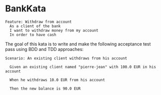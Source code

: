 # BankKata
```
Feature: Withdraw from account
  As a client of the bank
  I want to withdraw money from my account
  In order to have cash
```
The goal of this kata is to write and make the following acceptance test pass using BDD and TDD approaches: 
```
Scenario: An existing client withdraws from his account

  Given an existing client named "pierre-jean" with 100.0 EUR in his account

  When he withdraws 10.0 EUR from his account
  
  Then the new balance is 90.0 EUR 
```
